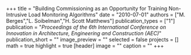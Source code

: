 +++
title = "Building Commissioning as an Opportunity for Training Non-Intrusive Load Monitoring Algorithms"
date = "2010-07-01"
authors = ["M. Berges","L. Soibelman","H. Scott Matthews"]
publication_types = ["1"]
publication = "_Proceedings of the 6th International Conference on Innovation in Architecture, Engineering and Construction (AEC)_"
publication_short = ""
image_preview = ""
selected = false
projects = []
math = true
highlight = true
[header]
image = ""
caption = ""
+++

